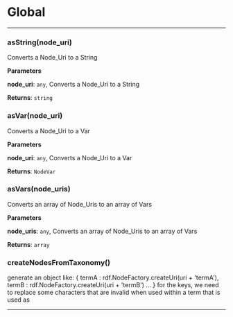 # Global





* * *

### asString(node_uri) 

Converts a Node_Uri to a String

**Parameters**

**node_uri**: `any`, Converts a Node_Uri to a String

**Returns**: `string`


### asVar(node_uri) 

Converts a Node_Uri to a Var

**Parameters**

**node_uri**: `any`, Converts a Node_Uri to a Var

**Returns**: `NodeVar`


### asVars(node_uris) 

Converts an array of Node_Uris to an
array of Vars

**Parameters**

**node_uris**: `any`, Converts an array of Node_Uris to an
array of Vars

**Returns**: `array`


### createNodesFromTaxonomy() 

generate an object like:
{
  termA : rdf.NodeFactory.createUri(uri + 'termA'),
 termB : rdf.NodeFactory.createUri(uri + 'termB')
 ...
}
for the keys, we need to replace some characters that
are invalid when used within a term that is used as




* * *










